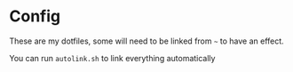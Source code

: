 # Config

These are my dotfiles, some will need to be linked from `~` to have an effect.

You can run `autolink.sh` to link everything automatically

